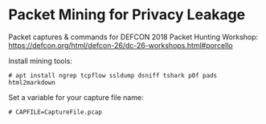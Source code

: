 # Packet Mining for Privacy Leakage

Packet captures & commands for DEFCON 2018 Packet Hunting Workshop:
https://defcon.org/html/defcon-26/dc-26-workshops.html#porcello

Install mining tools:
```
# apt install ngrep tcpflow ssldump dsniff tshark p0f pads html2markdown
```

Set a variable for your capture file name:
```
# CAPFILE=CaptureFile.pcap
```
